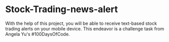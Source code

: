 # Stock-Trading-news-alert
With the help of this project, you will be able to receive text-based stock trading alerts on your mobile device. This endeavor is a challenge task from Angela Yu's #100DaysOfCode.
